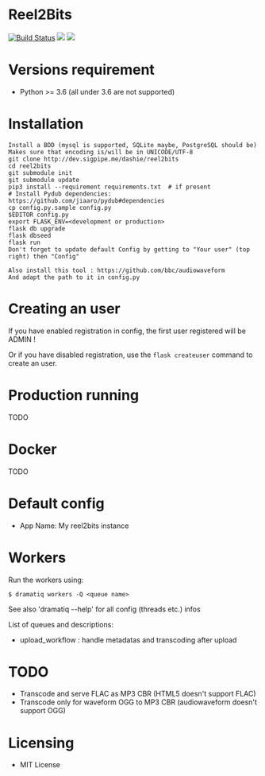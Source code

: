 Reel2Bits
=====================

<a href="https://drone.sigpipe.me/dashie/reel2bits"><img src="https://drone.sigpipe.me/api/badges/dashie/reel2bits/status.svg" alt="Build Status"/></a>
<a href="https://dev.sigpipe.me/dashie/reel2bits/src/branch/master/LICENSE"><img src="https://img.shields.io/badge/license-MIT-green.svg"/></a>
<img src="https://img.shields.io/badge/python-%3E%3D3.6-blue.svg"/>

# Versions requirement
 - Python >= 3.6 (all under 3.6 are not supported)

# Installation
    Install a BDD (mysql is supported, SQLite maybe, PostgreSQL should be)
    Makes sure that encoding is/will be in UNICODE/UTF-8
    git clone http://dev.sigpipe.me/dashie/reel2bits
    cd reel2bits
    git submodule init
    git submodule update
    pip3 install --requirement requirements.txt  # if present
    # Install Pydub dependencies: https://github.com/jiaaro/pydub#dependencies
    cp config.py.sample config.py
    $EDITOR config.py
    export FLASK_ENV=<development or production>
    flask db upgrade
    flask dbseed
    flask run
    Don't forget to update default Config by getting to "Your user" (top right) then "Config"

    Also install this tool : https://github.com/bbc/audiowaveform
    And adapt the path to it in config.py

# Creating an user

If you have enabled registration in config, the first user registered will be ADMIN !

Or if you have disabled registration, use the ``` flask createuser ``` command to create an user.

# Production running

TODO

# Docker

TODO

# Default config
 - App Name: My reel2bits instance

# Workers
  Run the workers using:
  
    $ dramatiq workers -Q <queue name>
    
  See also 'dramatiq --help' for all config (threads etc.) infos

  List of queues and descriptions:
  - upload_workflow : handle metadatas and transcoding after upload
  
# TODO
  - Transcode and serve FLAC as MP3 CBR (HTML5 doesn't support FLAC)
  - Transcode only for waveform OGG to MP3 CBR (audiowaveform doesn't support OGG)

# Licensing
 - MIT License
